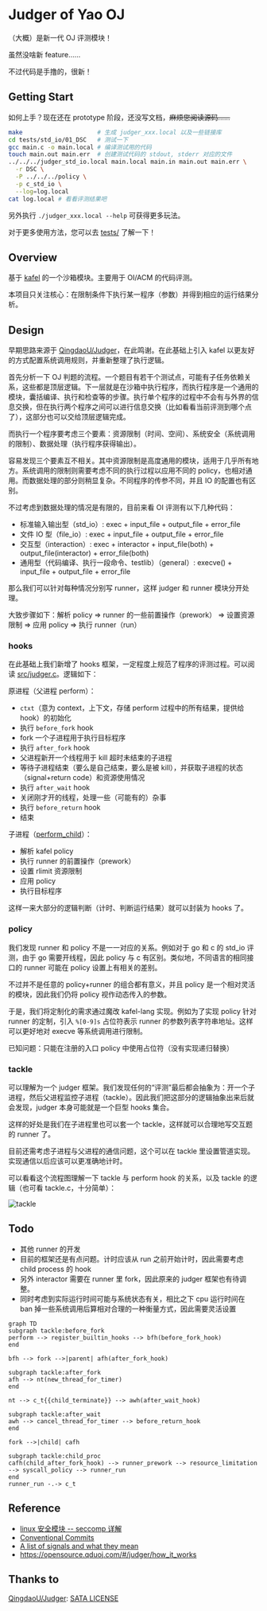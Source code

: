 # Judger of Yao OJ

（大概）是新一代 OJ 评测模块！

虽然没啥新 feature……

不过代码是手撸的，很新！

## Getting Start

如何上手？现在还在 prototype 阶段，还没写文档，~~麻烦您阅读源码……~~

```bash
make                     # 生成 judger_xxx.local 以及一些链接库
cd tests/std_io/01_DSC   # 测试一下
gcc main.c -o main.local # 编译测试用的代码
touch main.out main.err  # 创建测试代码的 stdout, stderr 对应的文件
../../../judger_std_io.local main.local main.in main.out main.err \
  -r DSC \
  -P ../../../policy \
  -p c_std_io \
  --log=log.local
cat log.local # 看看评测结果吧
```

另外执行 `./judger_xxx.local --help` 可获得更多玩法。

对于更多使用方法，您可以去 [tests/](https://github.com/sshwy/yaoj-judger/tree/master/tests) 了解一下！

## Overview

基于 [kafel](https://github.com/google/kafel) 的一个沙箱模块。主要用于 OI/ACM 的代码评测。

本项目只关注核心：在限制条件下执行某一程序（参数）并得到相应的运行结果分析。

## Design

早期思路来源于 [QingdaoU/Judger](https://github.com/QingdaoU/Judger)，在此鸣谢。在此基础上引入 kafel 以更友好的方式配置系统调用规则，并重新整理了执行逻辑。

首先分析一下 OJ 判题的流程。一个题目有若干个测试点，可能有子任务依赖关系，这些都是顶层逻辑。下一层就是在沙箱中执行程序，而执行程序是一个通用的模块，囊括编译、执行和检查等的步骤。执行单个程序的过程中不会有与外界的信息交换，但在执行两个程序之间可以进行信息交换（比如看看当前评测到哪个点了），这部分也可以交给顶层逻辑完成。

而执行一个程序要考虑三个要素：资源限制（时间、空间）、系统安全（系统调用的限制）、数据处理（执行程序获得输出）。

容易发现三个要素互不相关。其中资源限制是高度通用的模块，适用于几乎所有地方。系统调用的限制则需要考虑不同的执行过程以应用不同的 policy，也相对通用。而数据处理的部分则稍显复杂。不同程序的传参不同，并且 IO 的配置也有区别。

不过考虑到数据处理的情况是有限的，目前来看 OI 评测有以下几种代码：

- 标准输入输出型（std_io）: exec + input_file + output_file + error_file
- 文件 IO 型（file_io）: exec + input_file + output_file + error_file
- 交互型（interaction）: exec + interactor + input_file(both) + output_file(interactor) + error_file(both)
- 通用型（代码编译、执行一段命令、testlib）（general）: execve() + input_file + output_file + error_file

那么我们可以针对每种情况分别写 runner，这样 judger 和 runner 模块分开处理。

大致步骤如下：解析 policy => runner 的一些前置操作（prework） => 设置资源限制 => 应用 policy => 执行 runner（run）

### hooks

在此基础上我们新增了 hooks 框架，一定程度上规范了程序的评测过程。可以阅读 [src/judger.c](https://github.com/sshwy/yaoj-judger/blob/master/src/judger.c#L111-L153)。逻辑如下：

原进程（父进程 perform）：

- `ctxt`（意为 context，上下文，存储 perform 过程中的所有结果，提供给 hook）的初始化
- 执行 `before_fork` hook
- fork 一个子进程用于执行目标程序
- 执行 `after_fork` hook
- 父进程新开一个线程用于 kill 超时未结束的子进程
- 等待子进程结束（要么是自己结束，要么是被 kill），并获取子进程的状态（signal+return code）和资源使用情况
- 执行 `after_wait` hook
- 关闭刚才开的线程，处理一些（可能有的）杂事
- 执行 `before_return` hook
- 结束

子进程（[perform_child](https://github.com/sshwy/yaoj-judger/blob/master/src/judger.c#L100-L109)）：

- 解析 kafel policy
- 执行 runner 的前置操作（prework）
- 设置 rlimit 资源限制
- 应用 policy
- 执行目标程序

这样一来大部分的逻辑判断（计时、判断运行结果）就可以封装为 hooks 了。

### policy

我们发现 runner 和 policy 不是一一对应的关系。例如对于 go 和 c 的 std_io 评测，由于 go 需要开线程，因此 policy 与 c 有区别。类似地，不同语言的相同接口的 runner 可能在 policy 设置上有相关的差别。

不过并不是任意的 policy+runner 的组合都有意义，并且 policy 是一个相对灵活的模块，因此我们仍将 policy 视作动态传入的参数。

于是，我们将定制化的需求通过魔改 kafel-lang 实现。例如为了实现 policy 针对 runner 的定制，引入 `%[0-9]s` 占位符表示 runner 的参数列表字符串地址。这样可以更好地对 execve 等系统调用进行限制。

已知问题：只能在注册的入口 policy 中使用占位符（没有实现递归替换）

### tackle

可以理解为一个 judger 框架。我们发现任何的“评测”最后都会抽象为：开一个子进程，然后父进程监控子进程（tackle）。因此我们把这部分的逻辑抽象出来后就会发现，judger 本身可能就是一个巨型 hooks 集合。

这样的好处是我们在子进程里也可以套一个 tackle，这样就可以合理地写交互题的 runner 了。

目前还需考虑子进程与父进程的通信问题，这个可以在 tackle 里设置管道实现。实现通信以后应该可以更准确地计时。

可以看看这个流程图理解一下 tackle 与 perform hook 的关系，以及 tackle 的逻辑（也可看 tackle.c，十分简单）：

![tackle](https://mermaid.ink/img/pako:eNqFUttuwyAM_ZWIp05q9wF52FP3BdsjEnKI06ASExGjqErz73NCL9E6aS9gfI59zIFJ2VCjKtUpQt8W30dNQ6rygcGePZYVNiGikeWsqccoQVccDh9FxJMbGKOpkvPsyLQhnIcVqpp2t6lbkTdNSLUmTYKurAVagmsPEYmvBUgZNEvLbdXrSE-OJrg1I94RjobbiFAvmGHXYXyqEq88a3iabOt8baRJ5wgY53mFYLzLj-D4P_mFI_JjlrdAFv2LfHYjOxGRU8wuPYZ6WLBOdJU2TfuXZB64j8FqWji7nPhtVn6XRCTZPuJ46y5PNYQULRrvOsfALtCaHy6DBe9NH7yzl221bMU6payb1OE9W6j2Sm7Xgavl70yaikIrbrFDrUoJa2wgedZK0yzU1Nfi8mftOERVNuAH3CtIHL4uZFXJMeGddHQgF-9urPkHAN_10A)

## Todo

- 其他 runner 的开发
- 目前的框架还是有点问题。计时应该从 run 之前开始计时，因此需要考虑 child process 的 hook
- 另外 interactor 需要在 runner 里 fork，因此原来的 judger 框架也有待调整。
- 同时考虑到实际运行时间可能与系统状态有关，相比之下 cpu 运行时间在 ban 掉一些系统调用后算相对合理的一种衡量方式，因此需要灵活设置



```mermaid
graph TD
subgraph tackle:before_fork
perform --> register_builtin_hooks --> bfh(before_fork_hook)
end

bfh --> fork -->|parent| afh(after_fork_hook)

subgraph tackle:after_fork
afh --> nt(new_thread_for_timer)
end

nt --> c_t{{child_terminate}} --> awh(after_wait_hook)

subgraph tackle:after_wait
awh --> cancel_thread_for_timer --> before_return_hook
end

fork -->|child| cafh

subgraph tackle:child_proc
cafh(child_after_fork_hook) --> runner_prework --> resource_limitation --> syscall_policy --> runner_run 
end 
runner_run -.-> c_t
```

## Reference

- [linux 安全模块 -- seccomp 详解](https://zhuanlan.zhihu.com/p/363174561)
- [Conventional Commits](https://www.conventionalcommits.org/en/v1.0.0/)
- [A list of signals and what they mean](https://www-uxsup.csx.cam.ac.uk/courses/moved.Building/signals.pdf)
- https://opensource.qduoj.com/#/judger/how_it_works

## Thanks to

[QingdaoU/Judger](https://github.com/QingdaoU/Judger): [SATA LICENSE](https://github.com/QingdaoU/Judger/raw/newnew/LICENSE)

